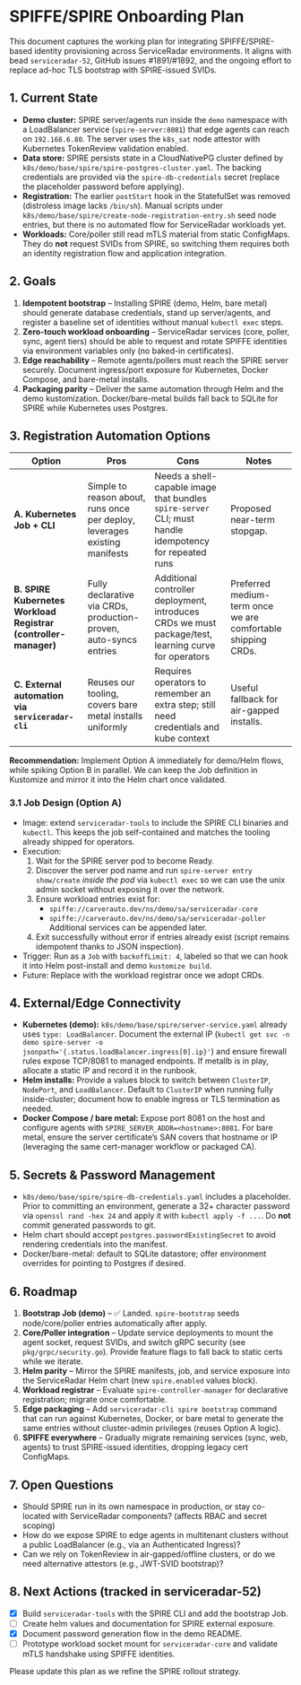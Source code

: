 # SPIFFE/SPIRE Onboarding Plan

This document captures the working plan for integrating SPIFFE/SPIRE-based
identity provisioning across ServiceRadar environments. It aligns with
bead `serviceradar-52`, GitHub issues #1891/#1892, and the ongoing effort to
replace ad-hoc TLS bootstrap with SPIRE-issued SVIDs.

## 1. Current State

- **Demo cluster:** SPIRE server/agents run inside the `demo` namespace with a
  LoadBalancer service (`spire-server:8081`) that edge agents can reach on
  `192.168.6.80`. The server uses the `k8s_sat` node attestor with Kubernetes
  TokenReview validation enabled.
- **Data store:** SPIRE persists state in a CloudNativePG cluster defined by
  `k8s/demo/base/spire/spire-postgres-cluster.yaml`. The backing credentials are
  provided via the `spire-db-credentials` secret (replace the placeholder
  password before applying).
- **Registration:** The earlier `postStart` hook in the StatefulSet was removed
  (distroless image lacks `/bin/sh`). Manual scripts under
  `k8s/demo/base/spire/create-node-registration-entry.sh` seed node entries, but
  there is no automated flow for ServiceRadar workloads yet.
- **Workloads:** Core/poller still read mTLS material from static ConfigMaps.
  They do **not** request SVIDs from SPIRE, so switching them requires both an
  identity registration flow and application integration.

## 2. Goals

1. **Idempotent bootstrap** – Installing SPIRE (demo, Helm, bare metal) should
   generate database credentials, stand up server/agents, and register a
   baseline set of identities without manual `kubectl exec` steps.
2. **Zero-touch workload onboarding** – ServiceRadar services (core, poller,
   sync, agent tiers) should be able to request and rotate SPIFFE identities via
   environment variables only (no baked-in certificates).
3. **Edge reachability** – Remote agents/pollers must reach the SPIRE server
   securely. Document ingress/port exposure for Kubernetes, Docker Compose, and
   bare-metal installs.
4. **Packaging parity** – Deliver the same automation through Helm and the demo
   kustomization. Docker/bare-metal builds fall back to SQLite for SPIRE while
   Kubernetes uses Postgres.

## 3. Registration Automation Options

| Option | Pros | Cons | Notes |
|--------|------|------|-------|
| **A. Kubernetes Job + CLI** | Simple to reason about, runs once per deploy, leverages existing manifests | Needs a shell-capable image that bundles `spire-server` CLI; must handle idempotency for repeated runs | Proposed near-term stopgap. |
| **B. SPIRE Kubernetes Workload Registrar (controller-manager)** | Fully declarative via CRDs, production-proven, auto-syncs entries | Additional controller deployment, introduces CRDs we must package/test, learning curve for operators | Preferred medium-term once we are comfortable shipping CRDs. |
| **C. External automation via `serviceradar-cli`** | Reuses our tooling, covers bare metal installs uniformly | Requires operators to remember an extra step; still need credentials and kube context | Useful fallback for air-gapped installs. |

**Recommendation:** Implement Option A immediately for demo/Helm flows, while
spiking Option B in parallel. We can keep the Job definition in Kustomize and
mirror it into the Helm chart once validated.

### 3.1 Job Design (Option A)

- Image: extend `serviceradar-tools` to include the SPIRE CLI binaries and
  `kubectl`. This keeps the job self-contained and matches the tooling already
  shipped for operators.
- Execution:
  1. Wait for the SPIRE server pod to become Ready.
  2. Discover the server pod name and run `spire-server entry show/create`
     _inside the pod_ via `kubectl exec` so we can use the unix admin socket
     without exposing it over the network.
  3. Ensure workload entries exist for:
     - `spiffe://carverauto.dev/ns/demo/sa/serviceradar-core`
     - `spiffe://carverauto.dev/ns/demo/sa/serviceradar-poller`
     Additional services can be appended later.
  4. Exit successfully without error if entries already exist (script remains
     idempotent thanks to JSON inspection).
- Trigger: Run as a `Job` with `backoffLimit: 4`, labeled so that we can hook it
  into Helm post-install and demo `kustomize build`.
- Future: Replace with the workload registrar once we adopt CRDs.

## 4. External/Edge Connectivity

- **Kubernetes (demo):** `k8s/demo/base/spire/server-service.yaml` already uses
  `type: LoadBalancer`. Document the external IP (`kubectl get svc
  -n demo spire-server -o jsonpath='{.status.loadBalancer.ingress[0].ip}'`) and
  ensure firewall rules expose TCP/8081 to managed endpoints. If metallb is in
  play, allocate a static IP and record it in the runbook.
- **Helm installs:** Provide a values block to switch between `ClusterIP`,
  `NodePort`, and `LoadBalancer`. Default to `ClusterIP` when running fully
  inside-cluster; document how to enable ingress or TLS termination as needed.
- **Docker Compose / bare metal:** Expose port 8081 on the host and configure
  agents with `SPIRE_SERVER_ADDR=<hostname>:8081`. For bare metal, ensure the
  server certificate’s SAN covers that hostname or IP (leveraging the same
  cert-manager workflow or packaged CA).

## 5. Secrets & Password Management

- `k8s/demo/base/spire/spire-db-credentials.yaml` includes a placeholder. Prior
  to committing an environment, generate a 32+ character password via
  `openssl rand -hex 24` and apply it with `kubectl apply -f ...`. Do **not**
  commit generated passwords to git.
- Helm chart should accept `postgres.passwordExistingSecret` to avoid rendering
  credentials into the manifest.
- Docker/bare-metal: default to SQLite datastore; offer environment overrides
  for pointing to Postgres if desired.

## 6. Roadmap

1. **Bootstrap Job (demo)** – ✅ Landed. `spire-bootstrap` seeds node/core/poller
   entries automatically after apply.
2. **Core/Poller integration** – Update service deployments to mount the agent
   socket, request SVIDs, and switch gRPC security (see `pkg/grpc/security.go`).
   Provide feature flags to fall back to static certs while we iterate.
3. **Helm parity** – Mirror the SPIRE manifests, job, and service exposure into
   the ServiceRadar Helm chart (new `spire.enabled` values block).
4. **Workload registrar** – Evaluate `spire-controller-manager` for declarative
   registration; migrate once comfortable.
5. **Edge packaging** – Add `serviceradar-cli spire bootstrap` command that can
   run against Kubernetes, Docker, or bare metal to generate the same entries
   without cluster-admin privileges (reuses Option A logic).
6. **SPIFFE everywhere** – Gradually migrate remaining services (sync, web,
   agents) to trust SPIRE-issued identities, dropping legacy cert ConfigMaps.

## 7. Open Questions

- Should SPIRE run in its own namespace in production, or stay co-located with
  ServiceRadar components? (affects RBAC and secret scoping)
- How do we expose SPIRE to edge agents in multitenant clusters without a
  public LoadBalancer (e.g., via an Authenticated Ingress)?
- Can we rely on TokenReview in air-gapped/offline clusters, or do we need
  alternative attestors (e.g., JWT-SVID bootstrap)?

## 8. Next Actions (tracked in serviceradar-52)

- [x] Build `serviceradar-tools` with the SPIRE CLI and add the bootstrap Job.
- [ ] Create helm values and documentation for SPIRE external exposure.
- [x] Document password generation flow in the demo README.
- [ ] Prototype workload socket mount for `serviceradar-core` and validate mTLS
      handshake using SPIFFE identities.

Please update this plan as we refine the SPIRE rollout strategy.
